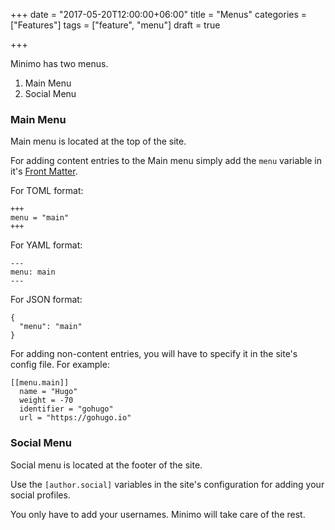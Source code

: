 +++
date = "2017-05-20T12:00:00+06:00"
title = "Menus"
categories = ["Features"]
tags = ["feature", "menu"]
draft = true

+++

Minimo has two menus.

1. Main Menu
2. Social Menu

### Main Menu

Main menu is located at the top of the site.

For adding content entries to the Main menu simply add the `menu` variable in it's [Front Matter](https://gohugo.io/content/front-matter/).

For TOML format:

    +++
    menu = "main"
    +++

For YAML format:

    ---
    menu: main
    ---

For JSON format:

    {
      "menu": "main"
    }

For adding non-content entries, you will have to specify it in the site's config file. For example:

    [[menu.main]]
      name = "Hugo"
      weight = -70
      identifier = "gohugo"
      url = "https://gohugo.io"


### Social Menu

Social menu is located at the footer of the site.

Use the `[author.social]` variables in the site's configuration for adding your social profiles.

You only have to add your usernames. Minimo will take care of the rest.
